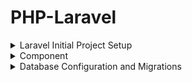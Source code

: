 # PHP-Laravel

<details>

<summary>Laravel Initial Project Setup</summary>

#### installing laravel globally
````composer global require laravel/installer````


##### create laravel project
````laravel new projectName````


#### run project
````php artisan serve````
</details>

<details>

<summary>Component</summary>

#### Creating Component
```php artisan make:component <ComponentName>```

The command "php artisan make:component modal" is used in Laravel to generate a new component class for a modal. 
This command creates a new PHP class file in the "app/View/Components" directory of your Laravel application.

The generated class file extends the base "Component" class and defines a "render" method 
that returns the HTML markup for the modal component (we can add this HTML markup in resources/components directory). 
You can then use this component in your views by calling the component's tag and passing in any necessary attributes.

For example, if you generate a "Modal" component with the "php artisan make:component modal" command, you can use it in your views like this:
````
<x-modal title="Example Modal">
    This is the content of the modal.
</x-modal>
````

</details>


<details>

<summary>Database Configuration and Migrations</summary>

Migration reside on the folder database/migrate.

#### setting up the database configuration
In .env file add the database configs.
````
DB_CONNECTION=mysql
DB_HOST=localhost
DB_PORT=3307
DB_DATABASE=learn_laravel
DB_USERNAME=root
DB_PASSWORD=password123
````

#### configure cache
````php artisan config:cache````

#### run migration
````php artisan migrate````

# Create Table Using Migration

#### create migration
````php artisan make:migration create_<table_name>_table````


#### rollback last migration
````php artisan migration:rollback````

#### refresh migration
Deletes all previous migrations and then runs the migration again
````php artisan migration:refresh````

#### adding new columns to table
````php artisan make:migation add_columns_to_<table_name>_table````

</details>



